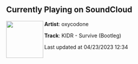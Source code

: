 ## Currently Playing on SoundCloud

[<img align="left" width="100" src="https://i1.sndcdn.com/artworks-qQkeAvfb6u5qgcb5-5fDuiw-t500x500.jpg">](https://soundcloud.com/odcodone/justsurvive)

**Artist**: oxycodone 

**Track**: KIDR - Survive (Bootleg)

Last updated at 04/23/2023 12:34
